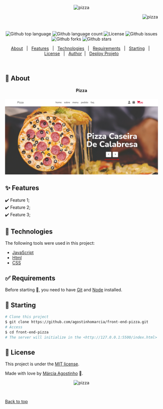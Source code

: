 <p align="center">
   <img src="https://media.giphy.com/media/aArNhJKRUbPhaqe0Ea/giphy.gif" alt="pizza" width="350"/>
</p>

<p align="right">
   <img src="https://media.giphy.com/media/9HTu0L9WXbwf6/giphy.gif" alt="pizza" width="180"/>
</p>




<h1 align="center"></h1>

<p align="center">
  <img alt="Github top language" src="https://img.shields.io/github/languages/top/agostinhomarcia/front-end-pizza?color=DC143C">

  <img alt="Github language count" src="https://img.shields.io/github/languages/count/agostinhomarcia/front-end-pizza?color=DC143C">

  <!-- <img alt="Repository size" src="https://img.shields.io/agostinhomarcia/jogo-da-velha?color=008B8B"> -->

  <img alt="License" src="https://img.shields.io/github/license/agostinhomarcia/front-end-pizza?color=DC143C">

   <img alt="Github issues" src="https://img.shields.io/github/issues/agostinhomarcia/front-end-pizza?color=DC143C" /> 

   <img alt="Github forks" src="https://img.shields.io/github/forks/agostinhomarcia/front-end-pizza?color=DC143C" /> 

   <img alt="Github stars" src="https://img.shields.io/github/stars/agostinhomarcia/front-end-pizza?color=DC143C" /> 
</p>


<p align="center">
  <a href="#dart-about">About</a> &#xa0; | &#xa0; 
  <a href="#sparkles-features">Features</a> &#xa0; | &#xa0;
  <a href="#rocket-technologies">Technologies</a> &#xa0; | &#xa0;
  <a href="#white_check_mark-requirements">Requirements</a> &#xa0; | &#xa0;
  <a href="#checkered_flag-starting">Starting</a> &#xa0; | &#xa0;
  <a href="#memo-license">License</a> &#xa0; | &#xa0;
  <a href="https://github.com/agostinhomarcia" target="_blank">Author</a>&#xa0; | &#xa0
  <a href="https://starlit-belekoy-9f40c0.netlify.app/" target="_blank" rel="noopener noreferrer">Deploy Projeto</a>
</p>

<br>

## :dart: About ##


<h4 align="center"> Pizza</h4>

<p align="center">
 <img src="src/img/pizza1.png" alt="coffe" width="850"/>
</p>


## :sparkles: Features ##

:heavy_check_mark: Feature 1;\
:heavy_check_mark: Feature 2;\
:heavy_check_mark: Feature 3;

## :rocket: Technologies ##

The following tools were used in this project:


- [JavaScript](https://developer.mozilla.org/pt-BR/docs/Web/JavaScript) 
- [Html](https://developer.mozilla.org/pt-BR/docs/Web/HTML/Element/html/)  
- [CSS](https://developer.mozilla.org/pt-BR/docs/Web/CSS)  


## :white_check_mark: Requirements ##

Before starting :checkered_flag:, you need to have [Git](https://git-scm.com) and [Node](https://nodejs.org/en/) installed.

## :checkered_flag: Starting ##


```bash
# Clone this project
$ git clone https://github.com/agostinhomarcia/front-end-pizza.git
# Access
$ cd front-end-pizza
# The server will initialize in the <http://127.0.0.1:5500/index.html>
```


## :memo: License ##


This project is under the [MIT license](./License).

Made with love by [Márcia Agostinho](https://github.com/agostinhomarcia) 🚀.




<p align="center">
   <img src="https://media.giphy.com/media/rUyzvyzURjPqem8mBM/giphy.gif" alt="pizza" width="350"/>
</p>

&#xa0;

<a href="#top">Back to top </a>